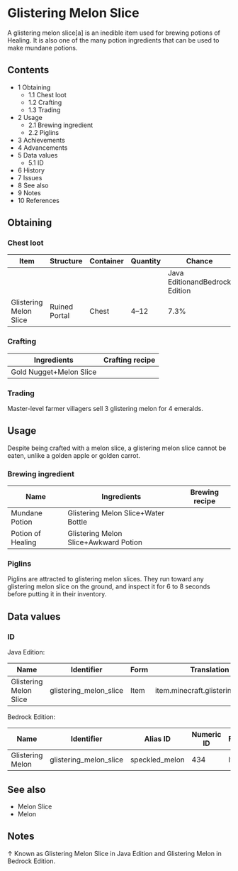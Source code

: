 # Glistering Melon Slice
A glistering melon slice[a] is an inedible item used for brewing potions of Healing. It is also one of the many potion ingredients that can be used to make mundane potions.

## Contents
- 1 Obtaining
	- 1.1 Chest loot
	- 1.2 Crafting
	- 1.3 Trading
- 2 Usage
	- 2.1 Brewing ingredient
	- 2.2 Piglins
- 3 Achievements
- 4 Advancements
- 5 Data values
	- 5.1 ID
- 6 History
- 7 Issues
- 8 See also
- 9 Notes
- 10 References

## Obtaining
### Chest loot
| Item                   | Structure     | Container | Quantity | Chance                         |
|------------------------|---------------|-----------|----------|--------------------------------|
|                        |               |           |          | Java EditionandBedrock Edition |
| Glistering Melon Slice | Ruined Portal | Chest     | 4–12     | 7.3%                           |

### Crafting
| Ingredients             | Crafting recipe |
|-------------------------|-----------------|
| Gold Nugget+Melon Slice |                 |

### Trading
Master-level farmer villagers sell 3 glistering melon for 4 emeralds.

## Usage
Despite being crafted with a melon slice, a glistering melon slice cannot be eaten, unlike a golden apple or golden carrot.

### Brewing ingredient
| Name              | Ingredients                           | Brewing recipe |
|-------------------|---------------------------------------|----------------|
| Mundane Potion    | Glistering Melon Slice+Water Bottle   |                |
| Potion of Healing | Glistering Melon Slice+Awkward Potion |                |

### Piglins
Piglins are attracted to glistering melon slices. They run toward any glistering melon slice on the ground, and inspect it for 6 to 8 seconds before putting it in their inventory.

## Data values
### ID
Java Edition:

| Name                   | Identifier             | Form | Translation key                       |
|------------------------|------------------------|------|---------------------------------------|
| Glistering Melon Slice | glistering_melon_slice | Item | item.minecraft.glistering_melon_slice |

Bedrock Edition:

| Name             | Identifier             | Alias ID       | Numeric ID | Form | Translation key          |
|------------------|------------------------|----------------|------------|------|--------------------------|
| Glistering Melon | glistering_melon_slice | speckled_melon | 434        | Item | item.speckled_melon.name |

## See also
- Melon Slice
- Melon

## Notes

↑ Known as Glistering Melon Slice in Java Edition and Glistering Melon in Bedrock Edition.



